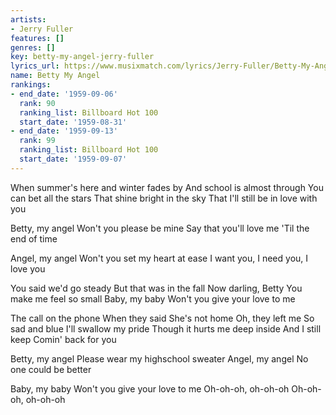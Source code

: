 ```yaml
---
artists:
- Jerry Fuller
features: []
genres: []
key: betty-my-angel-jerry-fuller
lyrics_url: https://www.musixmatch.com/lyrics/Jerry-Fuller/Betty-My-Angel
name: Betty My Angel
rankings:
- end_date: '1959-09-06'
  rank: 90
  ranking_list: Billboard Hot 100
  start_date: '1959-08-31'
- end_date: '1959-09-13'
  rank: 99
  ranking_list: Billboard Hot 100
  start_date: '1959-09-07'
---
```

When summer's here and winter fades by
And school is almost through
You can bet all the stars
That shine bright in the sky
That I'll still be in love with you

Betty, my angel
Won't you please be mine
Say that you'll love me
'Til the end of time

Angel, my angel
Won't you set my heart at ease
I want you, I need you, I love you

You said we'd go steady
But that was in the fall
Now darling, Betty
You make me feel so small
Baby, my baby
Won't you give your love to me

The call on the phone
When they said
She's not home
Oh, they left me
So sad and blue
I'll swallow my pride
Though it hurts me deep inside
And I still keep
Comin' back for you

Betty, my angel
Please wear my highschool sweater
Angel, my angel
No one could be better

Baby, my baby
Won't you give your love to me
Oh-oh-oh, oh-oh-oh
Oh-oh-oh, oh-oh-oh
